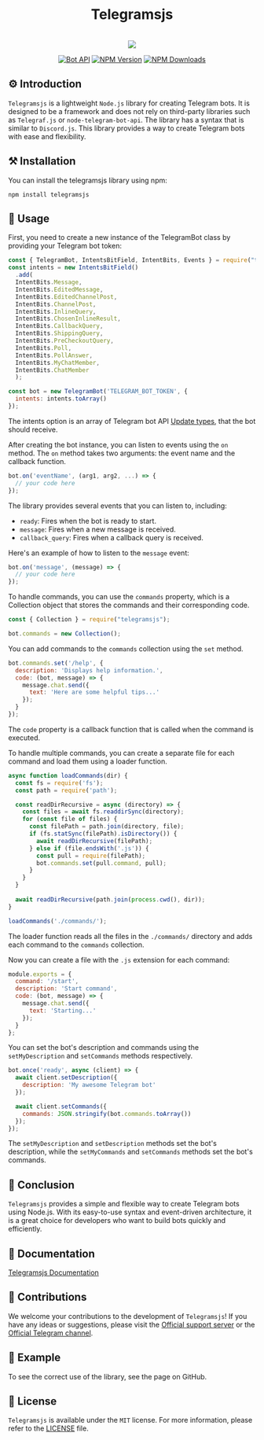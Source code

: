 <div style="text-align: center;">
   <h1>Telegramsjs</h1><br>
   <image src="https://raw.githubusercontent.com/Sempai-07/Telegramsjs/main/docs/avatar.png"><br>
   
   [![Bot API](https://img.shields.io/badge/Bot%20API-v.6.7-00aced.svg?style=flat-square&logo=telegram)](https://core.telegram.org/bots/api)
   [![NPM Version](https://img.shields.io/npm/v/telegramsjs.svg?maxAge=3600)](https://www.npmjs.com/package/telegramsjs)
   [![NPM Downloads](https://img.shields.io/npm/dt/telegramsjs.svg?maxAge=3600)](https://www.npmjs.com/package/telegramsjs)
   </div>

## ⚙️ Introduction
`Telegramsjs` is a lightweight `Node.js` library for creating Telegram bots. It is designed to be a framework and does not rely on third-party libraries such as `Telegraf.js` or `node-telegram-bot-api`. The library has a syntax that is similar to `Discord.js`. This library provides a way to create Telegram bots with ease and flexibility.

## ⚒️ Installation
You can install the telegramsjs library using npm:
```
npm install telegramsjs
```

## 📙 Usage
First, you need to create a new instance of the TelegramBot class by providing your Telegram bot token:

```javascript
const { TelegramBot, IntentsBitField, IntentBits, Events } = require("telegramsjs");
const intents = new IntentsBitField()
  .add(
  IntentBits.Message,
  IntentBits.EditedMessage,
  IntentBits.EditedChannelPost,
  IntentBits.ChannelPost,
  IntentBits.InlineQuery,
  IntentBits.ChosenInlineResult,
  IntentBits.CallbackQuery,
  IntentBits.ShippingQuery,
  IntentBits.PreCheckoutQuery,
  IntentBits.Poll,
  IntentBits.PollAnswer, 
  IntentBits.MyChatMember, 
  IntentBits.ChatMember
  );

const bot = new TelegramBot('TELEGRAM_BOT_TOKEN', {
  intents: intents.toArray()
});
```

The intents option is an array of Telegram bot API [Update types](https://core.telegram.org/bots/api#getupdates), that the bot should receive.

After creating the bot instance, you can listen to events using the `on` method. The `on` method takes two arguments: the event name and the callback function.

```javascript
bot.on('eventName', (arg1, arg2, ...) => {
  // your code here
});
```

The library provides several events that you can listen to, including:

- `ready`: Fires when the bot is ready to start.
- `message`: Fires when a new message is received.
- `callback_query`: Fires when a callback query is received.

Here's an example of how to listen to the `message` event:

```javascript
bot.on('message', (message) => {
  // your code here
});
```

To handle commands, you can use the `commands` property, which is a Collection object that stores the commands and their corresponding code.

```javascript
const { Collection } = require("telegramsjs");

bot.commands = new Collection();
```

You can add commands to the `commands` collection using the `set` method.

```javascript
bot.commands.set('/help', {
  description: 'Displays help information.',
  code: (bot, message) => {
    message.chat.send({
      text: 'Here are some helpful tips...'
    });
  }
});
```

The `code` property is a callback function that is called when the command is executed.

To handle multiple commands, you can create a separate file for each command and load them using a loader function.

```javascript
async function loadCommands(dir) {
  const fs = require('fs');
  const path = require('path');

  const readDirRecursive = async (directory) => {
    const files = await fs.readdirSync(directory);
    for (const file of files) {
      const filePath = path.join(directory, file);
      if (fs.statSync(filePath).isDirectory()) {
        await readDirRecursive(filePath);
      } else if (file.endsWith('.js')) {
        const pull = require(filePath);
        bot.commands.set(pull.command, pull);
      }
    }
  }
  
  await readDirRecursive(path.join(process.cwd(), dir));
}

loadCommands('./commands/');
```

The loader function reads all the files in the `./commands/` directory and adds each command to the `commands` collection.

Now you can create a file with the `.js` extension for each command:

```javascript
module.exports = {
  command: '/start',
  description: 'Start command',
  code: (bot, message) => {
    message.chat.send({
      text: 'Starting...'
    });
  }
};
```

You can set the bot's description and commands using the `setMyDescription` and `setCommands` methods respectively.

```javascript
bot.once('ready', async (client) => {
  await client.setDescription({
    description: 'My awesome Telegram bot'
  });

  await client.setCommands({
    commands: JSON.stringify(bot.commands.toArray())
  });
});
```

The `setMyDescription` and `setDescription` methods set the bot's description, while the `setMyCommands` and `setCommands` methods set the bot's commands.

## 🎃 Conclusion
`Telegramsjs` provides a simple and flexible way to create Telegram bots using Node.js. With its easy-to-use syntax and event-driven architecture, it is a great choice for developers who want to build bots quickly and efficiently.

## 📖 Documentation
[Telegramsjs Documentation](https://github.com/Sempai-07/Telegramsjs/tree/main/docs)

## 🎒 Contributions
We welcome your contributions to the development of `Telegramsjs`! If you have any ideas or suggestions, please visit the [Official support server](https://discord.gg/j8G7jhHMbs) or the [Official Telegram channel](https://t.me/sempaika_telegrams_js).

## 📒 Example 
To see the correct use of the library, see the page on GitHub.

## 🧾 License
`Telegramsjs` is available under the `MIT` license. For more information, please refer to the [LICENSE](https://github.com/Sempai-07/Telegramsjs/blob/main/LICENSE) file.
